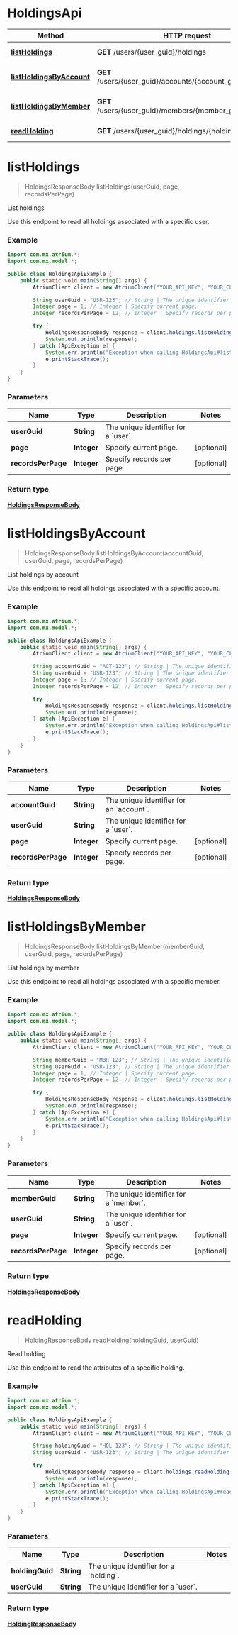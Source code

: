 # HoldingsApi

Method | HTTP request | Description
------------- | ------------- | -------------
[**listHoldings**](HoldingsApi.md#listHoldings) | **GET** /users/{user_guid}/holdings | List holdings
[**listHoldingsByAccount**](HoldingsApi.md#listHoldingsByAccount) | **GET** /users/{user_guid}/accounts/{account_guid}/holdings | List holdings by account
[**listHoldingsByMember**](HoldingsApi.md#listHoldingsByMember) | **GET** /users/{user_guid}/members/{member_guid}/holdings | List holdings by member
[**readHolding**](HoldingsApi.md#readHolding) | **GET** /users/{user_guid}/holdings/{holding_guid} | Read holding


<a name="listHoldings"></a>
# **listHoldings**
> HoldingsResponseBody listHoldings(userGuid, page, recordsPerPage)

List holdings

Use this endpoint to read all holdings associated with a specific user.

### Example
```java
import com.mx.atrium.*;
import com.mx.model.*;

public class HoldingsApiExample {
    public static void main(String[] args) {
        AtriumClient client = new AtriumClient("YOUR_API_KEY", "YOUR_CLIENT_ID", "https://vestibule.mx.com");

        String userGuid = "USR-123"; // String | The unique identifier for a `user`.
        Integer page = 1; // Integer | Specify current page.
        Integer recordsPerPage = 12; // Integer | Specify records per page.

        try {
            HoldingsResponseBody response = client.holdings.listHoldings(userGuid, page, recordsPerPage);
            System.out.println(response);
        } catch (ApiException e) {
            System.err.println("Exception when calling HoldingsApi#listHoldings");
            e.printStackTrace();
        }
    }
}
```

### Parameters

Name | Type | Description  | Notes
------------- | ------------- | ------------- | -------------
 **userGuid** | **String**| The unique identifier for a &#x60;user&#x60;. |
 **page** | **Integer**| Specify current page. | [optional]
 **recordsPerPage** | **Integer**| Specify records per page. | [optional]

### Return type

[**HoldingsResponseBody**](HoldingsResponseBody.md)

<a name="listHoldingsByAccount"></a>
# **listHoldingsByAccount**
> HoldingsResponseBody listHoldingsByAccount(accountGuid, userGuid, page, recordsPerPage)

List holdings by account

Use this endpoint to read all holdings associated with a specific account.

### Example
```java
import com.mx.atrium.*;
import com.mx.model.*;

public class HoldingsApiExample {
    public static void main(String[] args) {
        AtriumClient client = new AtriumClient("YOUR_API_KEY", "YOUR_CLIENT_ID", "https://vestibule.mx.com");

        String accountGuid = "ACT-123"; // String | The unique identifier for an `account`.
        String userGuid = "USR-123"; // String | The unique identifier for a `user`.
        Integer page = 1; // Integer | Specify current page.
        Integer recordsPerPage = 12; // Integer | Specify records per page.

        try {
            HoldingsResponseBody response = client.holdings.listHoldingsByAccount(accountGuid, userGuid, page, recordsPerPage);
            System.out.println(response);
        } catch (ApiException e) {
            System.err.println("Exception when calling HoldingsApi#listHoldingsByAccount");
            e.printStackTrace();
        }
    }
}
```

### Parameters

Name | Type | Description  | Notes
------------- | ------------- | ------------- | -------------
 **accountGuid** | **String**| The unique identifier for an &#x60;account&#x60;. |
 **userGuid** | **String**| The unique identifier for a &#x60;user&#x60;. |
 **page** | **Integer**| Specify current page. | [optional]
 **recordsPerPage** | **Integer**| Specify records per page. | [optional]

### Return type

[**HoldingsResponseBody**](HoldingsResponseBody.md)

<a name="listHoldingsByMember"></a>
# **listHoldingsByMember**
> HoldingsResponseBody listHoldingsByMember(memberGuid, userGuid, page, recordsPerPage)

List holdings by member

Use this endpoint to read all holdings associated with a specific member.

### Example
```java
import com.mx.atrium.*;
import com.mx.model.*;

public class HoldingsApiExample {
    public static void main(String[] args) {
        AtriumClient client = new AtriumClient("YOUR_API_KEY", "YOUR_CLIENT_ID", "https://vestibule.mx.com");

        String memberGuid = "MBR-123"; // String | The unique identifier for a `member`.
        String userGuid = "USR-123"; // String | The unique identifier for a `user`.
        Integer page = 1; // Integer | Specify current page.
        Integer recordsPerPage = 12; // Integer | Specify records per page.

        try {
            HoldingsResponseBody response = client.holdings.listHoldingsByMember(memberGuid, userGuid, page, recordsPerPage);
            System.out.println(response);
        } catch (ApiException e) {
            System.err.println("Exception when calling HoldingsApi#listHoldingsByMember");
            e.printStackTrace();
        }
    }
}
```

### Parameters

Name | Type | Description  | Notes
------------- | ------------- | ------------- | -------------
 **memberGuid** | **String**| The unique identifier for a &#x60;member&#x60;. |
 **userGuid** | **String**| The unique identifier for a &#x60;user&#x60;. |
 **page** | **Integer**| Specify current page. | [optional]
 **recordsPerPage** | **Integer**| Specify records per page. | [optional]

### Return type

[**HoldingsResponseBody**](HoldingsResponseBody.md)

<a name="readHolding"></a>
# **readHolding**
> HoldingResponseBody readHolding(holdingGuid, userGuid)

Read holding

Use this endpoint to read the attributes of a specific holding.

### Example
```java
import com.mx.atrium.*;
import com.mx.model.*;

public class HoldingsApiExample {
    public static void main(String[] args) {
        AtriumClient client = new AtriumClient("YOUR_API_KEY", "YOUR_CLIENT_ID", "https://vestibule.mx.com");

        String holdingGuid = "HOL-123"; // String | The unique identifier for a `holding`.
        String userGuid = "USR-123"; // String | The unique identifier for a `user`.

        try {
            HoldingResponseBody response = client.holdings.readHolding(holdingGuid, userGuid);
            System.out.println(response);
        } catch (ApiException e) {
            System.err.println("Exception when calling HoldingsApi#readHolding");
            e.printStackTrace();
        }
    }
}
```

### Parameters

Name | Type | Description  | Notes
------------- | ------------- | ------------- | -------------
 **holdingGuid** | **String**| The unique identifier for a &#x60;holding&#x60;. |
 **userGuid** | **String**| The unique identifier for a &#x60;user&#x60;. |

### Return type

[**HoldingResponseBody**](HoldingResponseBody.md)

